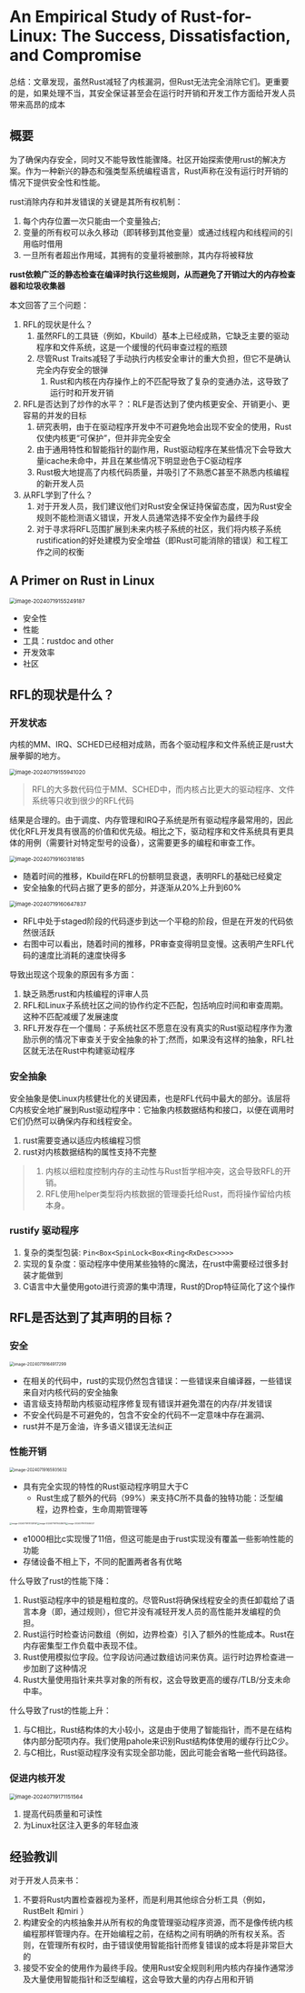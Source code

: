# An Empirical Study of Rust-for-Linux: The Success, Dissatisfaction, and Compromise

总结：文章发现，虽然Rust减轻了内核漏洞，但Rust无法完全消除它们。更重要的是，如果处理不当，其安全保证甚至会在运行时开销和开发工作方面给开发人员带来高昂的成本



## 概要

为了确保内存安全，同时又不能导致性能骤降。社区开始探索使用rust的解决方案。作为一种新兴的静态和强类型系统编程语言，Rust声称在没有运行时开销的情况下提供安全性和性能。

rust消除内存和并发错误的关键是其所有权机制：

1. 每个内存位置一次只能由一个变量独占;
2. 变量的所有权可以永久移动（即转移到其他变量）或通过线程内和线程间的引用临时借用
3. 一旦所有者超出作用域，其拥有的变量将被删除，其内存将被释放

**rust依赖广泛的静态检查在编译时执行这些规则，从而避免了开销过大的内存检查器和垃圾收集器**

本文回答了三个问题：

1. RFL的现状是什么？
   1. 虽然RFL的工具链（例如，Kbuild）基本上已经成熟，它缺乏主要的驱动程序和文件系统，这是一个缓慢的代码审查过程的瓶颈
   2. 尽管Rust Traits减轻了手动执行内核安全审计的重大负担，但它不是确认完全内存安全的银弹
      1. Rust和内核在内存操作上的不匹配导致了复杂的变通办法，这导致了运行时和开发开销
2. RFL是否达到了炒作的水平？：RLF是否达到了使内核更安全、开销更小、更容易的并发的目标
   1. 研究表明，由于在驱动程序开发中不可避免地会出现不安全的使用，Rust仅使内核更“可保护”，但并非完全安全
   2. 由于通用特性和智能指针的副作用，Rust驱动程序在某些情况下会导致大量icache未命中，并且在某些情况下明显逊色于C驱动程序
   3. Rust极大地提高了内核代码质量，并吸引了不熟悉C甚至不熟悉内核编程的新开发人员
3. 从RFL学到了什么？
   1. 对于开发人员，我们建议他们对Rust安全保证持保留态度，因为Rust安全规则不能检测语义错误，开发人员通常选择不安全作为最终手段
   2. 对于寻求将RFL范围扩展到未来内核子系统的社区，我们将内核子系统rustification的好处建模为安全增益（即Rust可能消除的错误）和工程工作之间的权衡



## A Primer on Rust in Linux

<img src="./assert/image-20240719155249187.png" alt="image-20240719155249187" style="zoom:67%;" />

- 安全性
- 性能
- 工具：rustdoc and other
- 开发效率
- 社区





## RFL的现状是什么？

### 开发状态

内核的MM、IRQ、SCHED已经相对成熟，而各个驱动程序和文件系统正是rust大展拳脚的地方。

<img src="./assert/image-20240719155941020.png" alt="image-20240719155941020" style="zoom:67%;" />

> RFL的大多数代码位于MM、SCHED中，而内核占比更大的驱动程序、文件系统等只收到很少的RFL代码

结果是合理的。由于调度、内存管理和IRQ子系统是所有驱动程序最常用的，因此优化RFL开发具有很高的价值和优先级。相比之下，驱动程序和文件系统具有更具体的用例（需要针对特定型号的设备），这需要更多的编程和审查工作。

<img src="./assert/image-20240719160318185.png" alt="image-20240719160318185" style="zoom:67%;" />

- 随着时间的推移，Kbuild在RFL的份额明显衰退，表明RFL的基础已经奠定
- 安全抽象的代码占据了更多的部分，并逐渐从20%上升到60%



<img src="./assert/image-20240719160647837.png" alt="image-20240719160647837" style="zoom:67%;" />

- RFL中处于staged阶段的代码逐步到达一个平稳的阶段，但是在开发的代码依然很活跃
- 右图中可以看出，随着时间的推移，PR审查变得明显变慢。这表明产生RFL代码的速度比消耗的速度快得多

导致出现这个现象的原因有多方面：

1. 缺乏熟悉rust和内核编程的评审人员
2. RFL和Linux子系统社区之间的协作约定不匹配，包括响应时间和审查周期。这种不匹配减缓了发展速度
3. RFL开发存在一个僵局：子系统社区不愿意在没有真实的Rust驱动程序作为激励示例的情况下审查关于安全抽象的补丁;然而，如果没有这样的抽象，RFL社区就无法在Rust中构建驱动程序

### 安全抽象

安全抽象是使Linux内核健壮化的关键因素，也是RFL代码中最大的部分。该层将C内核安全地扩展到Rust驱动程序中：它抽象内核数据结构和接口，以便在调用时它们仍然可以确保内存和线程安全。

1. rust需要变通以适应内核编程习惯
2. rust对内核数据结构的属性支持不完整



> 1. 内核以细粒度控制内存的主动性与Rust哲学相冲突，这会导致RFL的开销。
> 2. RFL使用helper类型将内核数据的管理委托给Rust，而将操作留给内核本身。



### rustify 驱动程序

1. 复杂的类型包装: `Pin<Box<SpinLock<Box<Ring<RxDesc>>>>>`
2. 实现的复杂度：驱动程序中使用某些独特的c魔法，在rust中需要经过很多封装才能做到
3. C语言中大量使用goto进行资源的集中清理，Rust的Drop特征简化了这个操作





## RFL是否达到了其声明的目标？

### 安全



<img src="./assert/image-20240719164917299.png" alt="image-20240719164917299" style="zoom:50%;" />

- 在相关的代码中，rust的实现仍然包含错误：一些错误来自编译器，一些错误来自对内核代码的安全抽象
- 语言级支持帮助内核驱动程序修复现有错误并避免潜在的内存/并发错误
- 不安全代码是不可避免的，包含不安全的代码不一定意味中存在漏洞、
- rust并不是万金油，许多语义错误无法纠正





### 性能开销

<img src="./assert/image-20240719165935632.png" alt="image-20240719165935632" style="zoom: 50%;" />

- 具有完全实现的特性的Rust驱动程序明显大于C
  - Rust生成了额外的代码（99%）来支持C所不具备的独特功能：泛型编程，边界检查，生命周期管理等



<img src="./assert/image-20240719170128167.png" alt="image-20240719170128167" style="zoom: 25%;" /><img src="./assert/image-20240719170448679.png" alt="image-20240719170448679" style="zoom:25%;" /><img src="./assert/image-20240719170506027.png" alt="image-20240719170506027" style="zoom:25%;" />

- e1000相比c实现慢了11倍，但这可能是由于rust实现没有覆盖一些影响性能的功能
- 存储设备不相上下，不同的配置两者各有优略



什么导致了rust的性能下降：

1. Rust驱动程序中的锁是粗粒度的。尽管Rust将确保线程安全的责任卸载给了语言本身（即，通过规则），但它并没有减轻开发人员的高性能并发编程的负担。
2. Rust运行时检查访问数组（例如，边界检查）引入了额外的性能成本。Rust在内存密集型工作负载中表现不佳。
3. Rust使用模拟位字段。位字段访问通过数组访问来仿真。运行时边界检查进一步加剧了这种情况
4. Rust大量使用指针来共享对象的所有权，这会导致更高的缓存/TLB/分支未命中率。

什么导致了rust的性能上升：

1. 与C相比，Rust结构体的大小较小，这是由于使用了智能指针，而不是在结构体内部分配项内存。我们使用pahole来识别Rust结构体使用的缓存行比C少。
2. 与C相比，Rust驱动程序没有实现全部功能，因此可能会省略一些代码路径。

### 促进内核开发

<img src="./assert/image-20240719171151564.png" alt="image-20240719171151564" style="zoom:67%;" />

1. 提高代码质量和可读性
2. 为Linux社区注入更多的年轻血液





## 经验教训

对于开发人员来书：

1. 不要将Rust内置检查器视为圣杯，而是利用其他综合分析工具（例如，RustBelt 和miri ）
2. 构建安全的内核抽象并从所有权的角度管理驱动程序资源，而不是像传统内核编程那样管理内存。在开始编程之前，在结构之间有明确的所有权关系。否则，在管理所有权时，由于错误使用智能指针而修复错误的成本将是非常巨大的
3. 接受不安全的使用作为最终手段。使用Rust安全规则利用内核内存操作通常涉及大量使用智能指针和泛型编程，这会导致大量的内存占用和开销